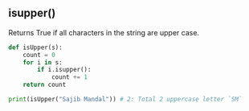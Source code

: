 ## isupper()	
Returns True if all characters in the string are upper case.
```python
def isUpper(s):
    count = 0
    for i in s:
        if i.isupper():
            count += 1
    return count

print(isUpper("Sajib Mandal")) # 2: Total 2 uppercase letter `SM`
```
